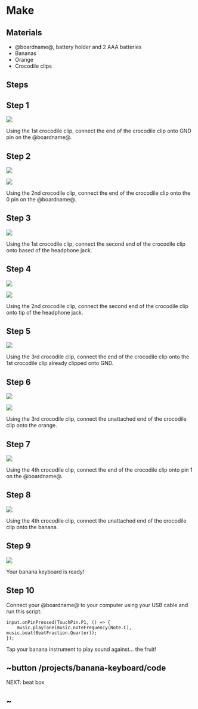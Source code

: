 # Make

## Materials

* @boardname@, battery holder and 2 AAA batteries
* Bananas
* Orange
* Crocodile clips

## Steps

## Step 1

![](/static/mb/lessons/banana-keyboard-1.png)

Using the 1st crocodile clip, connect the end of the crocodile clip onto GND pin on the @boardname@.

## Step 2

![](/static/mb/lessons/banana-keyboard-2.png)

![](/static/mb/lessons/banana-keyboard-3.png)

Using the 2nd crocodile clip, connect the end of the crocodile clip onto the 0 pin on the @boardname@.

## Step 3

![](/static/mb/lessons/banana-keyboard-4.png)

Using the 1st crocodile clip, connect the second end of the crocodile clip onto based of the headphone jack.

## Step 4

![](/static/mb/lessons/banana-keyboard-5.png)

![](/static/mb/lessons/banana-keyboard-6.png)

Using the 2nd crocodile clip, connect the second end of the crocodile clip onto tip of the headphone jack.

## Step 5

![](/static/mb/lessons/banana-keyboard-7.png)

Using the 3rd crocodile clip, connect the end of the crocodile clip onto the 1st crocodile clip already clipped onto GND.

## Step 6

![](/static/mb/lessons/banana-keyboard-8.png)

![](/static/mb/lessons/banana-keyboard-9.png)

Using the 3rd crocodile clip, connect the unattached end of the crocodile clip onto the orange.

## Step 7

![](/static/mb/lessons/banana-keyboard-10.png)

Using the 4th crocodile clip, connect the end of the crocodile clip onto pin 1 on the @boardname@.

## Step 8

![](/static/mb/lessons/banana-keyboard-11.png)

Using the 4th crocodile clip, connect the unattached end of the crocodile clip onto the banana.

## Step 9

![](/static/mb/lessons/banana-keyboard-12.png)

Your banana keyboard is ready!

## Step 10

Connect your @boardname@ to your computer using your USB cable and run this script:
```blocks
input.onPinPressed(TouchPin.P1, () => {
    music.playTone(music.noteFrequency(Note.C), music.beat(BeatFraction.Quarter));
});
```

Tap your banana instrument to play sound against... the fruit!

## ~button /projects/banana-keyboard/code
NEXT: beat box
## ~
